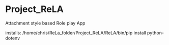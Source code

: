 # Project_ReLA


Attachment style based Role play App


installs:
/home/chris/ReLa_folder/Project_ReLA/ReLA/bin/pip install python-dotenv

